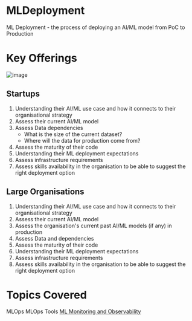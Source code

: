 # MLDeployment

ML Deployment - the process of deploying an AI/ML model from PoC to Production

# Key Offerings

![image](https://github.com/hema-dc/MLDeployment/assets/93590728/a85fd0f6-5c6f-4260-82b4-fe657e7db256)

## Startups
1. Understanding their AI/ML use case and how it connects to their organisational strategy
2. Assess their current AI/ML model
3. Assess Data dependencies
      * What is the size of the current dataset?
      * Where will the data for production come from?
4. Assess the maturity of their code
5. Understanding their ML deployment expectations
6. Assess infrastructure requirements
7. Assess skills availability in the organisation to be able to suggest the right deployment option

## Large Organisations
1. Understanding their AI/ML use case and how it connects to their organisational strategy
2. Assess their current AI/ML model
3. Assess the organisation's current past AI/ML models (if any) in production
4. Assess Data and dependencies
5. Assess the maturity of their code
6. Understanding their ML deployment expectations
7. Assess infrastructure requirements
8. Assess skills availability in the organisation to be able to suggest the right deployment option

# Topics Covered
MLOps 
MLOps Tools
[ML Monitoring and Observability](https://github.com/hema-dc/MLDeployment/blob/main/Observability.md)
